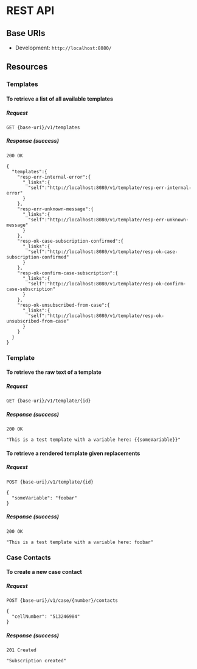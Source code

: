 # REST API

## Base URIs
   * Development: `http://localhost:8080/`

## Resources

### Templates

#### To retrieve a list of all available templates

##### Request
    GET {base-uri}/v1/templates

##### Response (success)

    200 OK
    
    {
      "templates":{
        "resp-err-internal-error":{
          "_links":{
            "self":"http://localhost:8080/v1/template/resp-err-internal-error"
          }
        },
        "resp-err-unknown-message":{
          "_links":{
            "self":"http://localhost:8080/v1/template/resp-err-unknown-message"
          }
        },
        "resp-ok-case-subscription-confirmed":{
          "_links":{
            "self":"http://localhost:8080/v1/template/resp-ok-case-subscription-confirmed"
          }
        },
        "resp-ok-confirm-case-subscription":{
          "_links":{
            "self":"http://localhost:8080/v1/template/resp-ok-confirm-case-subscription"
          }
        },
        "resp-ok-unsubscribed-from-case":{
          "_links":{
            "self":"http://localhost:8080/v1/template/resp-ok-unsubscribed-from-case"
          }
        }
      }
    }
    
### Template

#### To retrieve the raw text of a template

##### Request
    GET {base-uri}/v1/template/{id}

##### Response (success)

    200 OK

    "This is a test template with a variable here: {{someVariable}}"

#### To retrieve a rendered template given replacements

##### Request
    POST {base-uri}/v1/template/{id}

    {
      "someVariable": "foobar"
    }

##### Response (success)

    200 OK

    "This is a test template with a variable here: foobar"

### Case Contacts

#### To create a new case contact

##### Request
    POST {base-uri}/v1/case/{number}/contacts

    {
      "cellNumber": "513246984"
    }

##### Response (success)

    201 Created

    "Subscription created"
